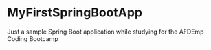 # MyFirstSpringBootApp
Just a sample Spring Boot application while studying for the AFDEmp Coding Bootcamp
